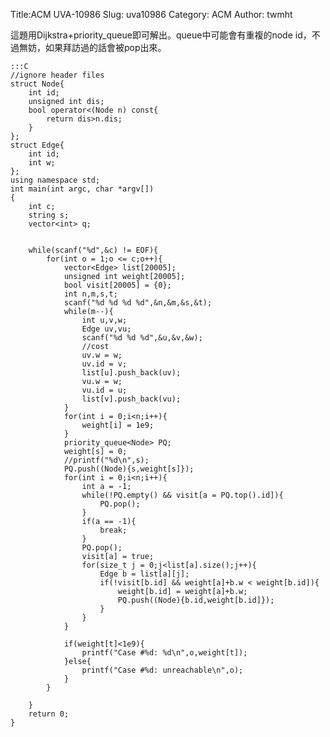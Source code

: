 Title:ACM UVA-10986
Slug: uva10986
Category: ACM
Author: twmht

這題用Dijkstra+priority_queue即可解出。queue中可能會有重複的node id，不過無妨，如果拜訪過的話會被pop出來。

    :::C
    //ignore header files
    struct Node{
        int id;
        unsigned int dis;
        bool operator<(Node n) const{
            return dis>n.dis;
        }
    };
    struct Edge{
        int id;
        int w;
    };
    using namespace std;
    int main(int argc, char *argv[])
    {
        int c;
        string s;
        vector<int> q;


        while(scanf("%d",&c) != EOF){
            for(int o = 1;o <= c;o++){
                vector<Edge> list[20005];
                unsigned int weight[20005];
                bool visit[20005] = {0};
                int n,m,s,t;
                scanf("%d %d %d %d",&n,&m,&s,&t);
                while(m--){
                    int u,v,w;
                    Edge uv,vu;
                    scanf("%d %d %d",&u,&v,&w);
                    //cost
                    uv.w = w;
                    uv.id = v;
                    list[u].push_back(uv);
                    vu.w = w;
                    vu.id = u;
                    list[v].push_back(vu);
                }
                for(int i = 0;i<n;i++){
                    weight[i] = 1e9;
                }
                priority_queue<Node> PQ;
                weight[s] = 0;
                //printf("%d\n",s);
                PQ.push((Node){s,weight[s]});
                for(int i = 0;i<n;i++){
                    int a = -1;
                    while(!PQ.empty() && visit[a = PQ.top().id]){
                        PQ.pop();
                    }
                    if(a == -1){
                        break;
                    }
                    PQ.pop();
                    visit[a] = true;
                    for(size_t j = 0;j<list[a].size();j++){
                        Edge b = list[a][j];
                        if(!visit[b.id] && weight[a]+b.w < weight[b.id]){
                            weight[b.id] = weight[a]+b.w;
                            PQ.push((Node){b.id,weight[b.id]});
                        }
                    }
                }

                if(weight[t]<1e9){
                    printf("Case #%d: %d\n",o,weight[t]);
                }else{
                    printf("Case #%d: unreachable\n",o);
                }
            }
            
        }
        return 0;
    }
